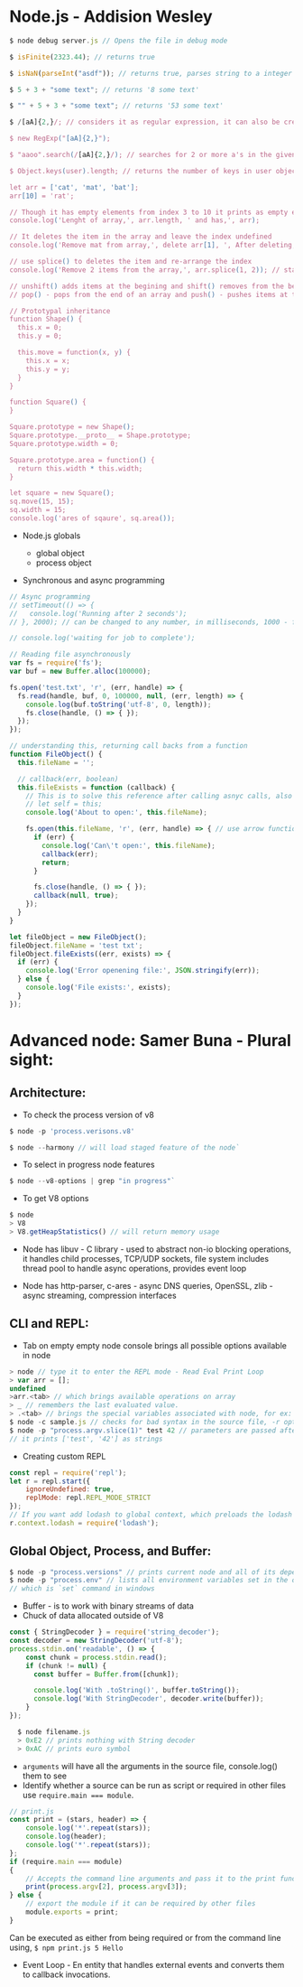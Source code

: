 # Node.js - Addision Wesley

```javascript
$ node debug server.js // Opens the file in debug mode

$ isFinite(2323.44); // returns true

$ isNaN(parseInt("asdf")); // returns true, parses string to a integer

$ 5 + 3 + "some text"; // returns '8 some text'

$ "" + 5 + 3 + "some text"; // returns '53 some text'

$ /[aA]{2,}/; // considers it as regular expression, it can also be created using

$ new RegExp("[aA]{2,}");

$ "aaoo".search(/[aA]{2,}/); // searches for 2 or more a's in the given string, returns 0

$ Object.keys(user).length; // returns the number of keys in user object

let arr = ['cat', 'mat', 'bat'];
arr[10] = 'rat';

// Though it has empty elements from index 3 to 10 it prints as empty elements with 7 empty items
console.log('Lenght of array,', arr.length, ' and has,', arr);

// It deletes the item in the array and leave the index undefined
console.log('Remove mat from array,', delete arr[1], ', After deleting,', arr);

// use splice() to deletes the item and re-arrange the index
console.log('Remove 2 items from the array,', arr.splice(1, 2)); // starting from index 1 and removes 2 items

// unshift() adds items at the begining and shift() removes from the begining
// pop() - pops from the end of an array and push() - pushes items at the end

// Prototypal inheritance
function Shape() {
  this.x = 0;
  this.y = 0;

  this.move = function(x, y) {
    this.x = x;
    this.y = y;
  }
}

function Square() {
}

Square.prototype = new Shape();
Square.prototype.__proto__ = Shape.prototype;
Square.prototype.width = 0;

Square.prototype.area = function() {
  return this.width * this.width;
}

let square = new Square();
sq.move(15, 15);
sq.width = 15;
console.log('ares of sqaure', sq.area());
```

- Node.js globals
  - global object
  - process object  

- Synchronous and async programming

```javascript
// Async programming
// setTimeout(() => {
//   console.log('Running after 2 seconds');
// }, 2000); // can be changed to any number, in milliseconds, 1000 - for 1 second

// console.log('waiting for job to complete');

// Reading file asynchronously
var fs = require('fs');
var buf = new Buffer.alloc(100000);

fs.open('test.txt', 'r', (err, handle) => {
  fs.read(handle, buf, 0, 100000, null, (err, length) => {
    console.log(buf.toString('utf-8', 0, length));
    fs.close(handle, () => { });
  });
});

// understanding this, returning call backs from a function
function FileObject() {
  this.fileName = '';

  // callback(err, boolean)
  this.fileExists = function (callback) {
    // This is to solve this reference after calling asnyc calls, also can be solved using arrow functions
    // let self = this;
    console.log('About to open:', this.fileName);

    fs.open(this.fileName, 'r', (err, handle) => { // use arrow functions, =>
      if (err) {
        console.log('Can\'t open:', this.fileName);
        callback(err);
        return;
      }

      fs.close(handle, () => { });
      callback(null, true);
    });
  }
}

let fileObject = new FileObject();
fileObject.fileName = 'test txt';
fileObject.fileExists((err, exists) => {
  if (err) {
    console.log('Error openening file:', JSON.stringify(err));
  } else {
    console.log('File exists:', exists);
  }
});
```

# Advanced node: Samer Buna - Plural sight:

## Architecture:
- To check the process version of v8
```javascript
$ node -p 'process.verisons.v8'
```
```javascript
$ node --harmony // will load staged feature of the node`
```
- To select in progress node features
```javascript
$ node --v8-options | grep "in progress"`
```
- To get V8 options
```javascript
$ node
> V8
> V8.getHeapStatistics() // will return memory usage
```
- Node has libuv - C library - used to abstract non-io blocking operations, it handles child processes, TCP/UDP sockets, file system
includes thread pool to handle async operations, provides event loop

- Node has http-parser, c-ares - async DNS queries, OpenSSL, zlib - async streaming, compression interfaces

## CLI and REPL:
- Tab on empty empty node console brings all possible options available in node
```javascript
> node // type it to enter the REPL mode - Read Eval Print Loop
> var arr = [];
undefined
>arr.<tab> // which brings available operations on array
> _ // remembers the last evaluated value.
> .<tab> // brings the special variables associated with node, for ex: `.break, .clear, .help, .load, .editor, .save`
$ node -c sample.js // checks for bad syntax in the source file, -r option used to preload modules
$ node -p "process.argv.slice(1)" test 42 // parameters are passed after process keyword added
// it prints ['test', '42'] as strings
```
- Creating custom REPL
```javascript
const repl = require('repl');
let r = repl.start({
    ignoreUndefined: true,
    replMode: repl.REPL_MODE_STRICT
});
// If you want add lodash to global context, which preloads the lodash
r.context.lodash = require('lodash');
```

## Global Object, Process, and Buffer:
```javascript
$ node -p "process.versions" // prints current node and all of its dependencies and their versions
$ node -p "process.env" // lists all environment variables set in the operating system,
// which is `set` command in windows
```
- Buffer - is to work with binary streams of data
- Chuck of data allocated outside of V8
```javascript
const { StringDecoder } = require('string_decoder');
const decoder = new StringDecoder('utf-8');
process.stdin.on('readable', () => {
    const chunk = process.stdin.read();
    if (chunk != null) {
      const buffer = Buffer.from([chunk]);

      console.log('With .toString()', buffer.toString());
      console.log('With StringDecoder', decoder.write(buffer));
    }
});

  $ node filename.js
  > 0xE2 // prints nothing with String decoder
  > 0xAC // prints euro symbol
```
- `arguments` will have all the arguments in the source file, console.log() them to see
- Identify whether a source can be run as script or required in other files use `require.main === module`.
```javascript
// print.js
const print = (stars, header) => {
    console.log('*'.repeat(stars));
    console.log(header);
    console.log('*'.repeat(stars));
};
if (require.main === module)
{
    // Accepts the command line arguments and pass it to the print function as script.
    print(process.argv[2], process.argv[3]);
} else {
    // export the module if it can be required by other files
    module.exports = print;
}
```
Can be executed as either from being required or from the command line using,
`$ npm print.js 5 Hello`

- Event Loop - En entity that handles external events and converts them to callback invocations.
